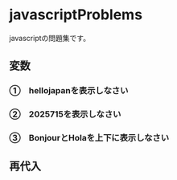 # javascriptProblems
javascriptの問題集です。
## 変数
### ①　hellojapanを表示しなさい
### ②　2025715を表示しなさい
### ③　BonjourとHolaを上下に表示しなさい
## 再代入

